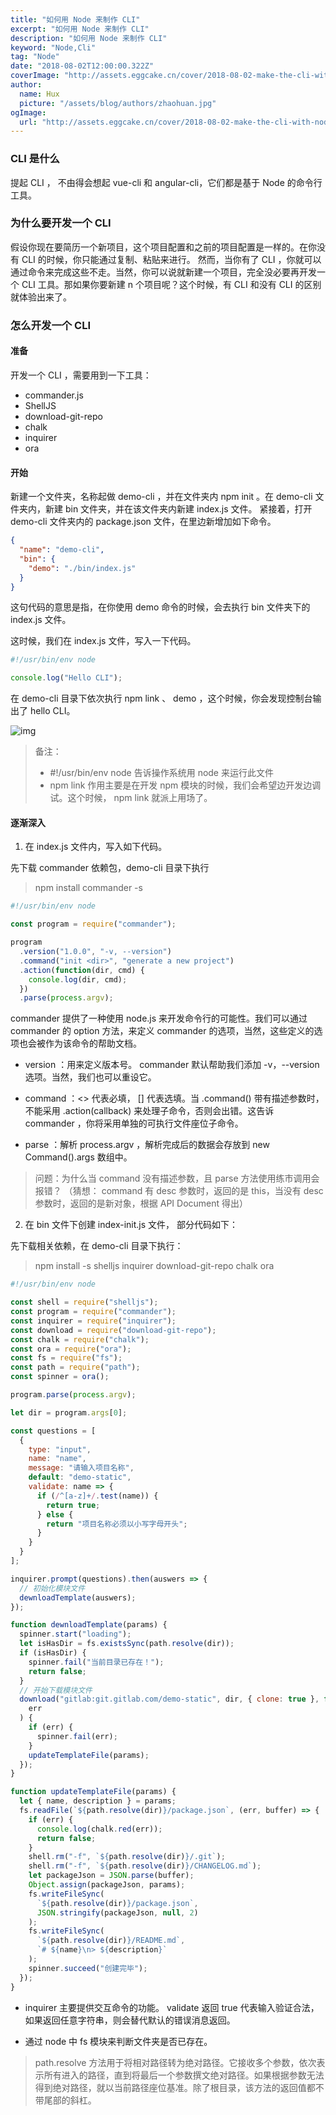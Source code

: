```yaml
---
title: "如何用 Node 来制作 CLI"
excerpt: "如何用 Node 来制作 CLI"
description: "如何用 Node 来制作 CLI"
keyword: "Node,Cli"
tag: "Node"
date: "2018-08-02T12:00:00.322Z"
coverImage: "http://assets.eggcake.cn/cover/2018-08-02-make-the-cli-with-node.jpg"
author:
  name: Hux
  picture: "/assets/blog/authors/zhaohuan.jpg"
ogImage:
  url: "http://assets.eggcake.cn/cover/2018-08-02-make-the-cli-with-node.jpg"
---
```


### CLI 是什么

提起 CLI ， 不由得会想起 vue-cli 和 angular-cli，它们都是基于 Node 的命令行工具。

### 为什么要开发一个 CLI

假设你现在要简历一个新项目，这个项目配置和之前的项目配置是一样的。在你没有 CLI 的时候，你只能通过复制、粘贴来进行。
然而，当你有了 CLI ，你就可以通过命令来完成这些不走。当然，你可以说就新建一个项目，完全没必要再开发一个 CLI 工具。那如果你要新建 n 个项目呢？这个时候，有 CLI 和没有 CLI 的区别就体验出来了。

### 怎么开发一个 CLI

#### 准备

开发一个 CLI ，需要用到一下工具：

- commander.js
- ShellJS
- download-git-repo
- chalk
- inquirer
- ora

#### 开始

新建一个文件夹，名称起做 demo-cli ，并在文件夹内 npm init 。在 demo-cli 文件夹内，新建 bin 文件夹，并在该文件夹内新建 index.js 文件。 紧接着，打开 demo-cli 文件夹内的 package.json 文件，在里边新增加如下命令。

```json
{
  "name": "demo-cli",
  "bin": {
    "demo": "./bin/index.js"
  }
}
```

这句代码的意思是指，在你使用 demo 命令的时候，会去执行 bin 文件夹下的 index.js 文件。

这时候，我们在 index.js 文件，写入一下代码。

```js
#!/usr/bin/env node

console.log("Hello CLI");
```

在 demo-cli 目录下依次执行 npm link 、 demo ，这个时候，你会发现控制台输出了 hello CLI。

![img](http://assets.eggcake.cn/make-the-cli-with-node-01.png)

> 备注：
>
> - #!/usr/bin/env node 告诉操作系统用 node 来运行此文件
> - npm link 作用主要是在开发 npm 模块的时候，我们会希望边开发边调试。这个时候， npm link 就派上用场了。

#### 逐渐深入

1. 在 index.js 文件内，写入如下代码。

先下载 commander 依赖包，demo-cli 目录下执行

> npm install commander -s

```js
#!/usr/bin/env node

const program = require("commander");

program
  .version("1.0.0", "-v, --version")
  .command("init <dir>", "generate a new project")
  .action(function(dir, cmd) {
    console.log(dir, cmd);
  })
  .parse(process.argv);
```

commander 提供了一种使用 node.js 来开发命令行的可能性。我们可以通过 commander 的 option 方法，来定义 commander 的选项，当然，这些定义的选项也会被作为该命令的帮助文档。

- version ：用来定义版本号。 commander 默认帮助我们添加 -v，--version 选项。当然，我们也可以重设它。

- command ：<> 代表必填， [] 代表选填。当 .command() 带有描述参数时，不能采用 .action(callback) 来处理子命令，否则会出错。这告诉 commander ，你将采用单独的可执行文件座位子命令。

- parse ：解析 process.argv ，解析完成后的数据会存放到 new Command().args 数组中。

> 问题：为什么当 command 没有描述参数，且 parse 方法使用练市调用会报错？
> （猜想： command 有 desc 参数时，返回的是 this，当没有 desc 参数时，返回的是新对象，根据 API Document 得出）

2. 在 bin 文件下创建 index-init.js 文件， 部分代码如下：

先下载相关依赖，在 demo-cli 目录下执行：

> npm install -s shelljs inquirer download-git-repo chalk ora

```js
#!/usr/bin/env node

const shell = require("shelljs");
const program = require("commander");
const inquirer = require("inquirer");
const download = require("download-git-repo");
const chalk = require("chalk");
const ora = require("ora");
const fs = require("fs");
const path = require("path");
const spinner = ora();

program.parse(process.argv);

let dir = program.args[0];

const questions = [
  {
    type: "input",
    name: "name",
    message: "请输入项目名称",
    default: "demo-static",
    validate: name => {
      if (/^[a-z]+/.test(name)) {
        return true;
      } else {
        return "项目名称必须以小写字母开头";
      }
    }
  }
];

inquirer.prompt(questions).then(auswers => {
  // 初始化模块文件
  dewnloadTemplate(auswers);
});

function dewnloadTemplate(params) {
  spinner.start("loading");
  let isHasDir = fs.existsSync(path.resolve(dir));
  if (isHasDir) {
    spinner.fail("当前目录已存在！");
    return false;
  }
  // 开始下载模块文件
  download("gitlab:git.gitlab.com/demo-static", dir, { clone: true }, function(
    err
  ) {
    if (err) {
      spinner.fail(err);
    }
    updateTemplateFile(params);
  });
}

function updateTemplateFile(params) {
  let { name, description } = params;
  fs.readFile(`${path.resolve(dir)}/package.json`, (err, buffer) => {
    if (err) {
      console.log(chalk.red(err));
      return false;
    }
    shell.rm("-f", `${path.resolve(dir)}/.git`);
    shell.rm("-f", `${path.resolve(dir)}/CHANGELOG.md`);
    let packageJson = JSON.parse(buffer);
    Object.assign(packageJson, params);
    fs.writeFileSync(
      `${path.resolve(dir)}/package.json`,
      JSON.stringify(packageJson, null, 2)
    );
    fs.writeFileSync(
      `${path.resolve(dir)}/README.md`,
      `# ${name}\n> ${description}`
    );
    spinner.succeed("创建完毕");
  });
}
```

- inquirer 主要提供交互命令的功能。 validate 返回 true 代表输入验证合法，如果返回任意字符串，则会替代默认的错误消息返回。

- 通过 node 中 fs 模块来判断文件夹是否已存在。

> path.resolve 方法用于将相对路径转为绝对路径。它接收多个参数，依次表示所有进入的路径，直到将最后一个参数撰文绝对路径。如果根据参数无法得到绝对路径，就以当前路径座位基准。除了根目录，该方法的返回值都不带尾部的斜杠。
